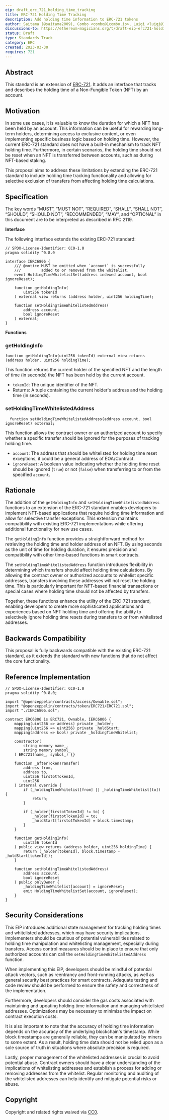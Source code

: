 ```yaml
---
eip: draft_erc_721_holding_time_tracking
title: ERC-721 Holding Time Tracking
description: Add holding time information to ERC-721 tokens
author: Saitama (@saitama2009), Combo <combo@1combo.io>, Luigi <luigi@1combo.io>
discussions-to: https://ethereum-magicians.org/t/draft-eip-erc721-holding-time-tracking/13605
status: Draft
type: Standards Track
category: ERC
created: 2023-03-30
requires: 721
---
```


## Abstract

This standard is an extension of [ERC-721](./eip-721.md). It adds an interface that tracks and describes the holding time of a Non-Fungible Token (NFT) by an account. 

## Motivation

In some use cases, it is valuable to know the duration for which a NFT has been held by an account. This information can be useful for rewarding long-term holders, determining access to exclusive content, or even implementing specific business logic based on holding time. However, the current ERC-721 standard does not have a built-in mechanism to track NFT holding time. Furthermore, in certain scenarios, the holding time should not be reset when an NFT is transferred between accounts, such as during NFT-based staking.

This proposal aims to address these limitations by extending the ERC-721 standard to include holding time tracking functionality and allowing for selective exclusion of transfers from affecting holding time calculations.

## Specification

The key words “MUST”, “MUST NOT”, “REQUIRED”, “SHALL”, “SHALL NOT”, “SHOULD”, “SHOULD NOT”, “RECOMMENDED”, “MAY”, and “OPTIONAL” in this document are to be interpreted as described in RFC 2119.

**Interface**

The following interface extends the existing ERC-721 standard:

```solidity
// SPDX-License-Identifier: CC0-1.0
pragma solidity ^0.8.0

interface IERC6806 {
    /// @notice MUST be emitted when `account` is successfully
    ///         added to or removed from the whitelist.
    event HoldingTimeWhitelistSet(address indexed account, bool ignoreReset);

    function getHoldingInfo(
        uint256 tokenId
    ) external view returns (address holder, uint256 holdingTime);

    function setHoldingTimeWhitelistedAddress(
        address account,
        bool ignoreReset
    ) external;
}
```

**Functions**

### getHoldingInfo

```
function getHoldingInfo(uint256 tokenId) external view returns (address holder, uint256 holdingTime);
```

This function returns the current holder of the specified NFT and the length of time (in seconds) the NFT has been held by the current account.

* `tokenId`: The unique identifier of the NFT.
* Returns: A tuple containing the current holder's address and the holding time (in seconds).

### setHoldingTimeWhitelistedAddress

```
  function setHoldingTimeWhitelistedAddress(address account, bool ignoreReset) external;
```

This function allows the contract owner or an authorized account to specify whether a specific transfer should be ignored for the purposes of tracking holding time.

* `account`: The address that should be whitelisted for holding time reset exceptions, it could be a general address of EOA/Contract.
* `ignoreReset`: A boolean value indicating whether the holding time reset should be ignored (`true`) or not (`false`) when transferring to or from the specified `account`.

## Rationale

The addition of the `getHoldingInfo` and `setHoldingTimeWhitelistedAddress` functions to an extension of the ERC-721 standard enables developers to implement NFT-based applications that require holding time information and allow for selective transfer exceptions. This extension maintains compatibility with existing ERC-721 implementations while offering additional functionality for new use cases.

The `getHoldingInfo` function provides a straightforward method for retrieving the holding time and holder address of an NFT. By using seconds as the unit of time for holding duration, it ensures precision and compatibility with other time-based functions in smart contracts.

The `setHoldingTimeWhitelistedAddress` function introduces flexibility in determining which transfers should affect holding time calculations. By allowing the contract owner or authorized accounts to whitelist specific addresses, transfers involving these addresses will not reset the holding time. This is particularly important for NFT-based financial transactions or special cases where holding time should not be affected by transfers.

Together, these functions enhance the utility of the ERC-721 standard, enabling developers to create more sophisticated applications and experiences based on NFT holding time and offering the ability to selectively ignore holding time resets during transfers to or from whitelisted addresses. 

## Backwards Compatibility

This proposal is fully backwards compatible with the existing ERC-721 standard, as it extends the standard with new functions that do not affect the core functionality.

## Reference Implementation 

```solidity
// SPDX-License-Identifier: CC0-1.0
pragma solidity ^0.8.0;

import "@openzeppelin/contracts/access/Ownable.sol";
import "@openzeppelin/contracts/token/ERC721/ERC721.sol";
import "./IERC6806.sol";

contract ERC6806 is ERC721, Ownable, IERC6806 {
    mapping(uint256 => address) private _holder;
    mapping(uint256 => uint256) private _holdStart;
    mapping(address => bool) private _holdingTimeWhitelist;

    constructor(
        string memory name_,
        string memory symbol_
    ) ERC721(name_, symbol_) {}

    function _afterTokenTransfer(
        address from,
        address to,
        uint256 firstotTokenId,
        uint256
    ) internal override {
        if (_holdingTimeWhitelist[from] || _holdingTimeWhitelist[to]) {
            return;
        }

        if (_holder[firstotTokenId] != to) {
            _holder[firstotTokenId] = to;
            _holdStart[firstotTokenId] = block.timestamp;
        }
    }

    function getHoldingInfo(
        uint256 tokenId
    ) public view returns (address holder, uint256 holdingTime) {
        return (_holder[tokenId], block.timestamp - _holdStart[tokenId]);
    }

    function setHoldingTimeWhitelistedAddress(
        address account,
        bool ignoreReset
    ) public onlyOwner {
        _holdingTimeWhitelist[account] = ignoreReset;
        emit HoldingTimeWhitelistSet(account, ignoreReset);
    }
}
```

## Security Considerations

This EIP introduces additional state management for tracking holding times and whitelisted addresses, which may have security implications. Implementers should be cautious of potential vulnerabilities related to holding time manipulation and whitelisting management, especially during transfers. Access control measures should be in place to ensure that only authorized accounts can call the `setHoldingTimeWhitelistedAddress` function.

When implementing this EIP, developers should be mindful of potential attack vectors, such as reentrancy and front-running attacks, as well as general security best practices for smart contracts. Adequate testing and code review should be performed to ensure the safety and correctness of the implementation.

Furthermore, developers should consider the gas costs associated with maintaining and updating holding time information and managing whitelisted addresses. Optimizations may be necessary to minimize the impact on contract execution costs.

It is also important to note that the accuracy of holding time information depends on the accuracy of the underlying blockchain's timestamp. While block timestamps are generally reliable, they can be manipulated by miners to some extent. As a result, holding time data should not be relied upon as a sole source of truth in situations where absolute precision is required.

Lastly, proper management of the whitelisted addresses is crucial to avoid potential abuse. Contract owners should have a clear understanding of the implications of whitelisting addresses and establish a process for adding or removing addresses from the whitelist. Regular monitoring and auditing of the whitelisted addresses can help identify and mitigate potential risks or abuse. 

## Copyright

Copyright and related rights waived via [CC0](../LICENSE.md).
